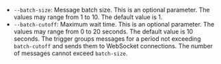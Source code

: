 * `--batch-size`: Message batch size. This is an optional parameter. The values may range from 1 to 10. The default value is 1.
* `--batch-cutoff`: Maximum wait time. This is an optional parameter. The values may range from 0 to 20 seconds. The default value is 10 seconds. The trigger groups messages for a period not exceeding `batch-cutoff` and sends them to WebSocket connections. The number of messages cannot exceed `batch-size`.